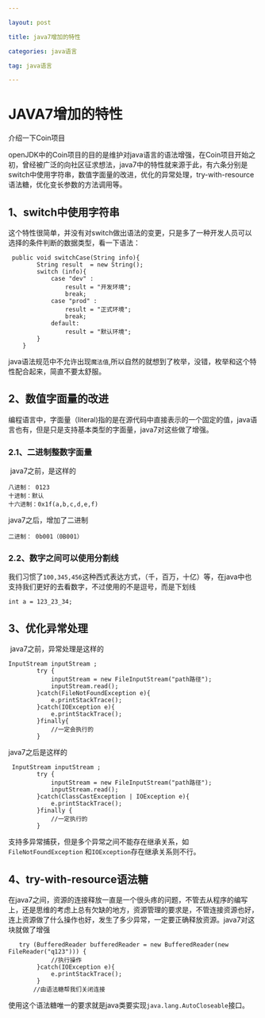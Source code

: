 ```yaml
---

layout: post

title: java7增加的特性

categories: java语言

tag: java语言

---
```

# JAVA7增加的特性

介绍一下Coin项目

​	openJDK中的Coin项目的目的是维护对java语言的语法增强，在Coin项目开始之初，曾经被广泛的向社区征求想法，java7中的特性就来源于此，有六条分别是 switch中使用字符串，数值字面量的改进，优化的异常处理，try-with-resource语法糖，优化变长参数的方法调用等。

## 1、switch中使用字符串

​	这个特性很简单，并没有对switch做出语法的变更，只是多了一种开发人员可以选择的条件判断的数据类型，看一下语法：

```
 public void switchCase(String info){
        String result  = new String();
        switch (info){
            case "dev" :
                result = "开发环境";
                break;
            case "prod" :
                result = "正式环境";
                break;
            default:
                result = "默认环境";
        }
    }
```

​	java语法规范中不允许出现`魔法值`,所以自然的就想到了枚举，没错，枚举和这个特性配合起来，简直不要太舒服。

## 2、数值字面量的改进

​	编程语言中，字面量（literal)指的是在源代码中直接表示的一个固定的值，java语言也有，但是只是支持基本类型的字面量，java7对这些做了增强。

###    2.1、二进制整数字面量

​	java7之前，是这样的

```
八进制： 0123
十进制：默认
十六进制：0x1f(a,b,c,d,e,f)
```

java7之后，增加了二进制

```
二进制： 0b001（0B001）
```

### 2.2、数字之间可以使用分割线

​	我们习惯了`100,345,456`这种西式表达方式，（千，百万，十亿）等，在java中也支持我们更好的去看数字，不过使用的不是逗号，而是下划线

```
int a = 123_23_34;
```

## 3、优化异常处理

​	java7之前，异常处理是这样的

```
InputStream inputStream ;
        try {
            inputStream = new FileInputStream("path路径");
            inputStream.read();
        }catch(FileNotFoundException e){
            e.printStackTrace();
        }catch(IOException e){
            e.printStackTrace();
        }finally{
            //一定会执行的
        }
```

java7之后是这样的

```
 InputStream inputStream ;
        try {
            inputStream = new FileInputStream("path路径");
            inputStream.read();
        }catch(ClassCastException | IOException e){
            e.printStackTrace();
        }finally {
            //一定执行的
        }
```

​	支持多异常捕获，但是多个异常之间不能存在继承关系，如`FileNotFoundException` 和`IOException`存在继承关系则不行。

## 4、try-with-resource语法糖

​	在java7之间，资源的连接释放一直是一个很头疼的问题，不管去从程序的编写上，还是思维的考虑上总有欠缺的地方，资源管理的要求是，不管连接资源也好，连上资源做了什么操作也好，发生了多少异常，一定要正确释放资源。java7对这块就做了增强

```
   try (BufferedReader bufferedReader = new BufferedReader(new FileReader("q123"))) {
            //执行操作
        }catch(IOException e){
            e.printStackTrace();
        }
       //由语法糖帮我们关闭连接
```

   使用这个语法糖唯一的要求就是java类要实现`java.lang.AutoCloseable`接口。

